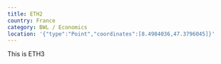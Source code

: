 ```yaml
---
title: ETH2
country: France
category: BWL / Economics
location: '{"type":"Point","coordinates":[8.4984036,47.3796045]}'
---
```

This is ETH3